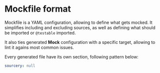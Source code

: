 # **Mockfile** format

Mockfile is a YAML configuration, allowing to define what gets mocked. It simplifies including and excluding sources, as well as defining what should be imported or `@testable` imported.

It  also ties generated **Mock** configuration with a specific target, allowing to lint it agains most common issues.

Every generated file have its own section, following pattern below:

```yaml
sourcery: null
````